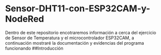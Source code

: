 # Sensor-DHT11-con-ESP32CAM-y-NodeRed
Dentro de este repositorio encotraremos información a cerca del ejercicio de Sensor de Temperatura y el microcontrolador ESP32CAM, a continuación mostraré la documentación y evidencias del programa funcionando
##Introducción
